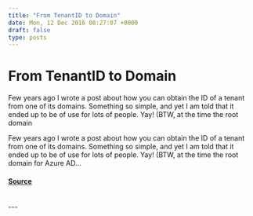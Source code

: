 ```yaml
---
title: "From TenantID to Domain"
date: Mon, 12 Dec 2016 08:27:07 +0000
draft: false
type: posts
---
```

# From TenantID to Domain





Few years ago I wrote a post about how you can obtain the ID of a tenant from one of its domains. Something so simple, and yet I am told that it ended up to be of use for lots of people. Yay! (BTW, at the time the root domain

Few years ago I wrote a post about how you can obtain the ID of a tenant from one of its domains. Something so simple, and yet I am told that it ended up to be of use for lots of people. Yay! (BTW, at the time the root domain for Azure AD...

#### [Source](https://www.cloudidentity.com/blog/2016/12/12/from-tenantid-to-domain/)

<br/>
---
